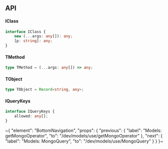 

## API

#### IClass

```ts
interface IClass {
    new (...args: any[]): any;
    [p: string]: any;
}
```

#### TMethod

```ts
type TMethod = (...args: any[]) => any;
```

#### TObject

```ts
type TObject = Record<string, any>;
```

#### IQueryKeys

```ts
interface IQueryKeys {
    allowed: any[];
}
```


~{
  "element": "BottomNavigation",
  "props": {
    "previous": {
      "label": "Models: getMongoOperator",
      "to": "/dev/models/use/getMongoOperator"
    },
    "next": {
      "label": "Models: MongoQuery",
      "to": "/dev/models/use/MongoQuery"
    }
  }
}~
